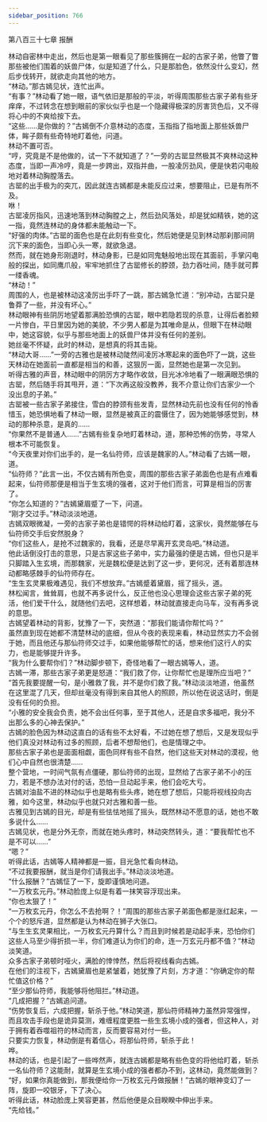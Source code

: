 ```yaml
---
sidebar_position: 766
---
```

 第八百三十七章 报酬


林动自密林中走出，然后也是第一眼看见了那些簇拥在一起的古家子弟，他瞥了瞥那些被他们围着的妖兽尸体，似是知道了什么，只是那脸色，依然没什么变幻，然后步伐转开，就欲走向其他的地方。  
“林动。”那古嫣见状，连忙出声。  
“有事？”林动看了她一眼，语气依旧是那般的平淡，听得周围那些古家子弟有些牙痒痒，不过转念在想到眼前的家伙似乎也是一个隐藏得极深的厉害货色后，又不得将心中的不爽给按下去。  
“这些……是你做的？”古嫣倒不介意林动的态度，玉指指了指地面上那些妖兽尸体，眸子颇有些奇特地盯着他，问道。  
林动不置可否。  
“哼，究竟是不是他做的，试一下不就知道了？”一旁的古罂显然极其不爽林动这种态度，当即一声冷哼，竟是一步跨出，双指并曲，一股凌厉劲风，便是快若闪电般地对着林动胸膛落去。  
古罂的出手极为的突兀，因此就连古嫣都是未能反应过来，想要阻止，已是有所不及。  
咻！  
古罂凌厉指风，迅速地落到林动胸膛之上，然后劲风落处，却是犹如精铁，她的这一指，竟然连林动的身体都未能触动一下。  
“好强的肉体。”古罂的面色也是在此刻有些变化，然后她便是见到林动那刹那间阴沉下来的面色，当即心头一寒，就欲急退。  
然而，就在她身形刚退时，林动身影，已是如同鬼魅般地出现在其面前，手掌闪电般的探出，如同鹰爪般，牢牢地抓住了古罂修长的脖颈，劲力吞吐间，随手就可葬一缕香魂。  
“林动！”  
周围的人，也是被林动这凌厉出手吓了一跳，那古嫣急忙道：“别冲动，古罂只是鲁莽了一些，并没有坏心。”  
林动眼神有些阴厉地望着那满脸恐惧的古罂，眼中若隐若现的杀意，让得后者脸颊一片惨白，平日里因为她的美貌，不少男人都是为其唯命是从，但眼下在林动眼中，她这容貌，似乎与那些地面上的妖兽尸体并没有任何的差别。  
她丝毫不怀疑，此时的林动，是想真的将其击毙。  
“林动大哥……”一旁的古雅也是被林动陡然间凌厉冰寒起来的面色吓了一跳，这些天林动在她面前一直都是相当的和善，这狠厉一面，显然她也是第一次见到。  
听得古雅的声音，林动眼中的阴厉方才略作收敛，目光冰冷地看了一眼满眼恐惧的古罂，然后随手将其甩开，道：“下次再这般没教养，我不介意让你们古家少一个没出息的子弟。”  
古罂被一些古家子弟接住，雪白的脖颈有些发青，显然林动先前也没有任何的怜香惜玉，她恐惧地看了林动一眼，显然是被真正的震慑住了，因为她能够感觉到，林动的那种杀意，是真的……  
“你果然不是普通人……”古嫣有些复杂地盯着林动，道，那种恐怖的伤势，寻常人根本不可能恢复。  
“今天夜里对你们出手的，是一名仙符师，应该是魏家的人。”林动看了古嫣一眼，道。  
“仙符师？”此言一出，不仅古嫣有所色变，周围的那些古家子弟面色也是有点难看起来，仙符师那便是相当于生玄境的强者，这对于他们而言，可算是相当的厉害了。  
“你怎么知道的？”古嫣黛眉蹙了一下，问道。  
“刚才交过手。”林动淡淡地道。  
古嫣双眼微凝，一旁的古家子弟也是错愕的将林动给盯着，这家伙，竟然能够在与仙符师交手后安然脱身？  
“你们这些人，是抢不过魏家的，我看，还是尽早离开玄灵岛吧。”林动道。  
他此话倒没打击的意思，只是古家这些子弟中，实力最强的便是古嫣，但也只是半只脚踏入生玄境，而那魏家，光是魏松便是达到了这一步，更何况，还有着那连林动都略感棘手的仙符师存在。  
“生生玄灵果极难遇见，我们不想放弃。”古嫣蹙着黛眉，摇了摇头，道。  
林松闻言，耸耸肩，也就不再多说什么，反正他也没心思理会这些古家子弟的死活，他们爱干什么，就随他们去吧，这样想着，林动就直接走向马车，没有再多说的意思。  
古嫣望着林动的背影，犹豫了一下，突然道：“那我们能请你帮忙吗？”  
虽然直到现在她都不清楚林动的底细，但从今夜的表现来看，林动显然实力不会弱于她，而且他还与那仙符师交过手，如果他能够帮忙的话，想来他们这行人的实力，也是能够提升许多。  
“我为什么要帮你们？”林动脚步顿下，奇怪地看了一眼古嫣等人，道。  
古嫣一滞，那些古家子弟更是怒道：“我们救了你，让你帮忙也是理所应当吧？”  
“首先我要提醒一句，是小雅救了我，并不是你们救了我。”林动淡淡地道，他虽然在这里混了几天，但却丝毫没有得到来自其他人的照顾，所以他在说这话时，倒是没有任何的负担。  
“小雅的安全我会负责，她不会出任何事，至于其他人，还是自求多福吧，我分不出那么多的心神去保护。”  
古嫣的脸色因为林动这直白的话有些不太好看，不过她在想了想后，又是发现似乎他们真没对林动有过多的照顾，后者不想帮他们，也是情理之中。  
那些古家子弟也是面面相觑，面色同样有些不自然，他们这些天对林动的漠视，他们心中自然也很清楚……  
整个营地，一时间气氛有点僵硬，那仙符师的出现，显然给了古家子弟不小的压力，若是不想办法对付的话，恐怕一旦动起手来，他们会吃大亏。  
古嫣对油盐不进的林动似乎也是略有些头疼，她在想了想后，只能将视线投向古雅，如今这里，林动似乎也就只对古雅和善一些。  
古雅见到古嫣的目光，却是有些怯怯地摇了摇头，既然林动不愿意的话，她也不敢多说什么……  
古嫣见状，也是分外无奈，而就在她头疼时，林动突然转头，道：“要我帮忙也不是不可以……”  
“嗯？”  
听得此话，古嫣等人精神都是一振，目光急忙看向林动。  
“不过我要报酬，就当是你们请我出手。”林动淡淡地道。  
“什么报酬？”古嫣怔了一下，旋即谨慎地问道。  
“一万枚玄元丹。”林动脸庞上似是有着一抹笑容浮现出来。  
“你也太狠了！”  
“一万枚玄元丹，你怎么不去抢啊？！”周围的那些古家子弟面色都是涨红起来，一个个的怒斥道，显然都是认为林动在狮子大张口。  
“与生生玄灵果相比，一万枚玄元丹算什么？而且到时候若是动起手来，恐怕你们这些人马至少得折损一半，你们难道认为你们的命，连一万玄元丹都不值？”林动淡笑道。  
众多古家子弟顿时哑火，满脸的悻悻然，然后将视线看向古嫣。  
在他们的注视下，古嫣黛眉也是紧皱着，她犹豫了片刻，方才道：“你确定你的帮忙值这价格？”  
“至少那仙符师，我能够将他阻拦。”林动道。  
“几成把握？”古嫣追问道。  
“伤势恢复后，六成把握，斩杀于他。”林动笑道，那仙符师精神力虽然异常强悍，而且攻击手段也是诡异莫测，难缠程度更胜一些生玄境小成的强者，但这种人，对于拥有着吞噬祖符的林动而言，反而要容易对付一些。  
只要实力恢复，林动倒是有着信心，将那仙符师，斩杀于此！  
哗。  
林动的话，也是引起了一些哗然声，就连古嫣都是略有些色变的将他给盯着，斩杀一名仙符师？这能耐，就算是生玄境小成的强者都办不到，这林动，竟然能做到？  
“好，如果你真能做到，那我便给你一万枚玄元丹做报酬！”古嫣的眼神变幻了一阵，旋即一咬银牙，下了决心。  
听得此话，林动脸庞上笑容更甚，然后他便是众目睽睽中伸出手来。  
“先给钱。”  
  
  
